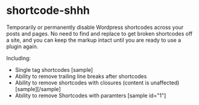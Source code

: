shortcode-shhh
==============

Temporarily or permanently disable Wordpress shortcodes across your posts and pages. No need to find and replace to get broken shortcodes off a site, and you can keep the markup intact until you are ready to use a plugin again.

Including:

* Single tag shortcodes [sample]
* Ability to remove trailing line breaks after shortcodes
* Ability to remove shortcodes with closures (content is unaffected) [sample][/sample]
* Ability to remove Shortcodes with paramters [sample id="1"]
